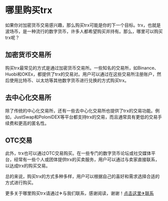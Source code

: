 # 哪里购买trx

如果你对加密货币交易感兴趣，那么购买trx可能是你的下一个目标。trx，也就是波场币，是一种流行的数字货币，许多人都希望购买并持有。那么，哪里可以购买trx呢？

## 加密货币交易所

购买trx最常见的方式是通过加密货币交易所。一些知名的交易所，如Binance、Huobi和OKEx，都提供了trx的交易对。用户可以通过在这些交易所注册账户，然后使用比特币、以太坊等其他数字货币进行兑换的方式购买trx。

## 去中心化交易所

除了传统的中心化交易所，还有一些去中心化交易所也提供了trx的交易功能。例如，JustSwap和PoloniDEX等平台都支持trx的交易，而且通常具有更低的交易手续费和更高的匿名性。

## OTC交易

此外，trx也可以通过OTC交易购买。在一些专门的数字货币论坛或社交媒体平台，经常有一些个人或团体提供trx的买卖服务，用户可以通过与卖家直接联系，以达成trx的购买交易。

总的来说，购买trx的方式多种多样，用户可以根据自己的喜好和需求选择合适的方式进行购买。

更多关于哪里购买trx请通过✈与我们联系，感谢阅读，谢谢！[点击这里✈联系](https://trx.tw)